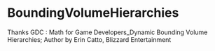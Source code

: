 # BoundingVolumeHierarchies
Thanks GDC : Math for Game Developers_Dynamic Bounding Volume Hierarchies; Author by Erin Catto, Blizzard Entertainment
